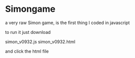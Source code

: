 # Simongame
a very raw Simon game, is the first thing I coded in javascript 

to run it just download 

simon_v0932.js
simon_v0932.html

and click the html file

